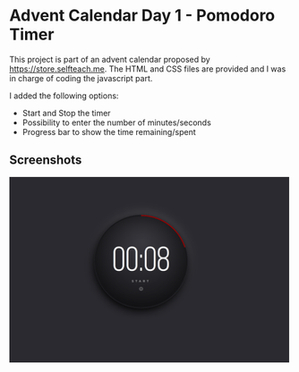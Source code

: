 # Advent Calendar Day 1 - Pomodoro Timer

This project is part of an advent calendar proposed by https://store.selfteach.me.
The HTML and CSS files are provided and I was in charge of coding the javascript part.

I added the following options:

- Start and Stop the timer
- Possibility to enter the number of minutes/seconds
- Progress bar to show the time remaining/spent

## Screenshots

<img src="images/screenshot.png" width=500px height=auto>


